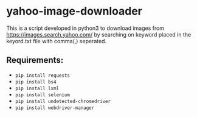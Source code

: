 # yahoo-image-downloader
This is a script developed in python3 to 
download images from https://images.search.yahoo.com/ by 
searching on keyword placed in the keyord.txt file with comma(,) seperated.


## Requirements:
- `pip install requests`
- `pip install bs4`
- `pip install lxml`
- `pip install selenium`
- `pip install undetected-chromedriver`
- `pip install webdriver-manager`

